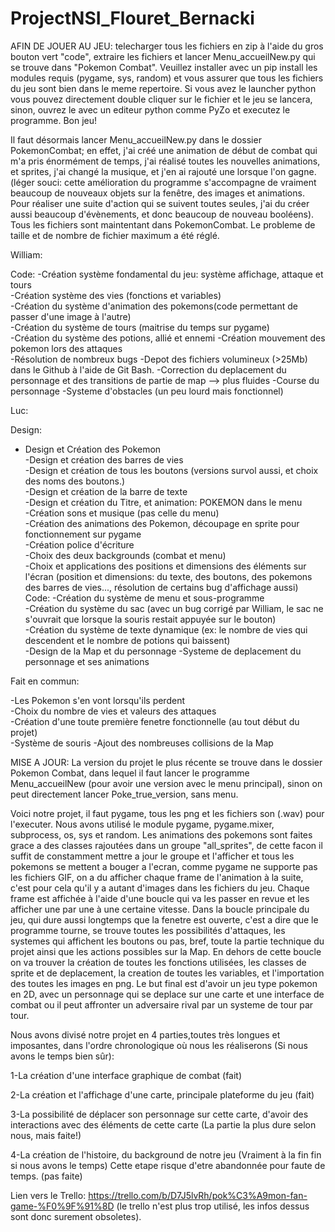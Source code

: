 # ProjectNSI_Flouret_Bernacki

AFIN DE JOUER AU JEU: telecharger tous les fichiers en zip à l'aide du gros bouton vert "code", extraire les fichiers et lancer Menu_accueilNew.py qui se trouve dans "Pokemon Combat". Veuillez installer avec un pip install les modules requis (pygame, sys, random) et vous assurer que tous les fichiers du jeu sont bien dans le meme repertoire. Si vous avez le launcher python vous pouvez directement double cliquer sur le fichier et le jeu se lancera, sinon, ouvrez le avec un editeur python comme PyZo et executez le programme. Bon jeu!


Il faut désormais lancer Menu_accueilNew.py dans le dossier PokemonCombat; en effet, j'ai créé une animation de début de combat
qui m'a pris énormément de temps, j'ai réalisé toutes les nouvelles animations, et sprites, j'ai changé la musique, et j'en ai rajouté une lorsque l'on gagne.
(léger souci: cette amélioration du programme s'accompagne de vraiment beaucoup de nouveaux objets sur la fenêtre, des images et animations. Pour réaliser une suite d'action qui se suivent toutes seules, j'ai du créer aussi beaucoup d'évènements, et donc beaucoup de nouveau booléens). Tous les fichiers sont maintentant dans PokemonCombat. Le probleme de taille et de nombre de fichier maximum a été réglé.




William:

Code:
-Création système fondamental du jeu: système affichage, attaque et tours  
-Création système des vies (fonctions et variables)  
-Création du système d'animation des pokemons(code permettant de passer d'une image à l'autre)  
-Création du système de tours (maitrise du temps sur pygame)  
-Création du système des potions, allié et ennemi 
-Création mouvement des pokemon lors des attaques  
-Résolution de nombreux bugs
-Depot des fichiers volumineux (>25Mb) dans le Github à l'aide de Git Bash.
-Correction du deplacement du personnage et des transitions de partie de map --> plus fluides
-Course du personnage
-Systeme d'obstacles (un peu lourd mais fonctionnel)



Luc:

Design:
- Design et Création des Pokemon  
-Design et création des barres de vies  
-Design et création de tous les boutons (versions survol aussi, et choix des noms des boutons.)  
-Design et création de la barre de texte  
-Design et création du Titre, et animation: POKEMON dans le menu  
-Création sons et musique (pas celle du menu)  
-Création des animations des Pokemon, découpage en sprite pour fonctionnement sur pygame  
-Création police d'écriture  
-Choix des deux backgrounds (combat et menu)  
-Choix et applications des positions et dimensions des éléments sur l'écran (position et dimensions: du texte, des boutons, des pokemons des barres de vies..., résolution de certains bug d'affichage aussi)  
Code:
-Création du système de menu et sous-programme  
-Création du système du sac (avec un bug corrigé par William, le sac ne s'ouvrait que lorsque la souris restait appuyée sur le bouton)  
-Création du système de texte dynamique (ex: le nombre de vies qui descendent et le nombre de potions qui baissent)  
-Design de la Map et du personnage
-Systeme de deplacement du personnage et ses animations




Fait en commun:

-Les Pokemon s'en vont lorsqu'ils perdent  
-Choix du nombre de vies et valeurs des attaques  
-Création d'une toute première fenetre fonctionnelle (au tout début du projet)  
-Système de souris
-Ajout des nombreuses collisions de la Map








MISE A JOUR: La version du projet le plus récente se trouve dans le dossier Pokemon Combat, dans lequel il faut lancer le programme Menu_accueilNew (pour avoir une version avec le menu principal), sinon on peut directement lancer Poke_true_version, sans menu.



Voici notre projet, il faut pygame, tous les png et les fichiers son (.wav) pour l'executer.
Nous avons utilisé le module pygame, pygame.mixer, subprocess, os, sys et random.
Les animations des pokemons sont faites grace a des classes rajoutées dans un groupe "all_sprites", de cette facon il suffit de constamment mettre a jour le groupe et l'afficher et tous les pokemons se mettent a bouger a l'ecran, comme pygame ne supporte pas les fichiers GIF, on a du afficher chaque frame de l'animation à la suite, c'est pour cela qu'il y a autant d'images dans les fichiers du jeu. Chaque frame est affichée à l'aide d'une boucle qui va les passer en revue et les afficher une par une à une certaine vitesse.
Dans la boucle principale du jeu, qui dure aussi longtemps que la fenetre est ouverte, c'est a dire que le programme tourne, se trouve toutes les possibilités d'attaques, les systemes qui affichent les boutons ou pas, bref, toute la partie technique du projet ainsi que les actions possibles sur la Map. En dehors de cette boucle on va trouver la création de toutes les fonctions utilisées, les classes de sprite et de deplacement, la creation de toutes les variables, et l'importation des toutes les images en png.
Le but final est d'avoir un jeu type pokemon en 2D, avec un personnage qui se deplace sur une carte et une interface de combat ou il peut affronter un adversaire rival par un systeme de tour par tour.

Nous avons divisé notre projet en 4 parties,toutes très longues et imposantes, dans l'ordre chronologique où nous les réaliserons (Si nous avons le temps bien sûr):

1-La création d'une interface graphique de combat (fait)

2-La création et l'affichage d'une carte, principale plateforme du jeu (fait)

3-La possibilité de déplacer son personnage sur cette carte, d'avoir des interactions avec des éléments de cette carte (La partie la plus dure selon nous, mais faite!)

4-La création de l'histoire, du background de notre jeu (Vraiment à la fin fin si nous avons le temps) Cette etape risque d'etre abandonnée pour faute de temps. (pas faite)


Lien vers le Trello: https://trello.com/b/D7J5lvRh/pok%C3%A9mon-fan-game-%F0%9F%91%8D (le trello n'est plus trop utilisé, les infos dessus sont donc surement obsoletes).
